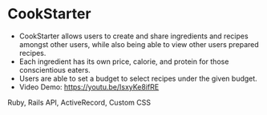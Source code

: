 # CookStarter

* CookStarter allows users to create and share ingredients and recipes amongst other users, while also being able to view other users prepared recipes.
* Each ingredient has its own price, calorie, and protein for those conscientious eaters.
* Users are able to set a budget to select recipes under the given budget. 
* Video Demo: https://youtu.be/IsxyKe8ifRE


Ruby, Rails API, ActiveRecord, Custom CSS


